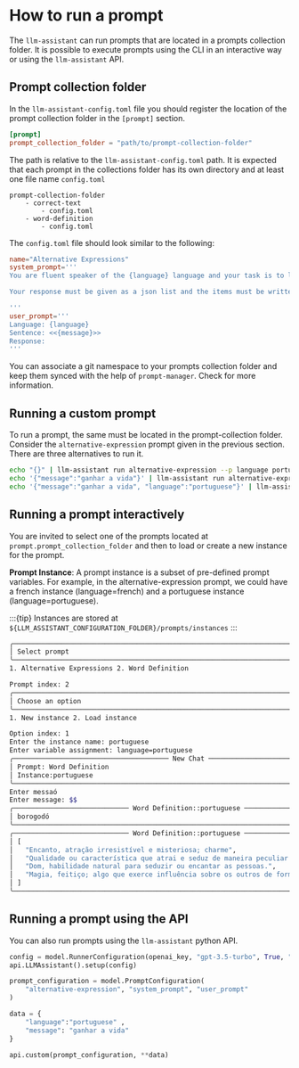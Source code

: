 # How to run a prompt

The `llm-assistant` can run prompts that are located in a prompts collection
folder. It is possible to execute prompts using the CLI in an interactive
way or using the `llm-assistant` API.

## Prompt collection folder

In the `llm-assistant-config.toml` file you should register the location of
the prompt collection folder in the `[prompt]` section.

```toml
[prompt]
prompt_collection_folder = "path/to/prompt-collection-folder"
```

The path is relative to the `llm-assistant-config.toml` path. It is expected
that each prompt in the collections folder has its own directory and at least
one file name `config.toml`

```
prompt-collection-folder
    - correct-text
        - config.toml
    - word-definition
        - config.toml
```

The `config.toml` file should look similar to the following:

```toml
name="Alternative Expressions"
system_prompt='''
You are fluent speaker of the {language} language and your task is to list at most five expressions that encodes the meaning of a sentence or a word enclosed by double angle brackets.

Your response must be given as a json list and the items must be written in {language}.

'''
user_prompt='''
Language: {language}
Sentence: <<{message}>>
Response:
'''
```
You can associate a git namespace to your prompts collection folder and keep them synced with the
help of `prompt-manager`. Check [](sync-and-push-prompts.md) for more information.

## Running a custom prompt

To run a prompt, the same must be located in the prompt-collection folder. Consider the
`alternative-expression` prompt given in the previous section. There are three alternatives
to run it.

```bash
echo "{}" | llm-assistant run alternative-expression --p language portuguese --p message "ganhar a vida"
echo '{"message":"ganhar a vida"}' | llm-assistant run alternative-expression --p language portuguese
echo '{"message":"ganhar a vida", "language":"portuguese"}' | llm-assistant run alternative-expression
```

## Running a prompt interactively

You are invited to select one of the prompts located at `prompt.prompt_collection_folder` and then to load or
create a new instance for the prompt.

**Prompt Instance**: A prompt instance is a subset of pre-defined prompt variables. For example, in the alternative-expression
prompt, we could have a french instance (language=french) and a portuguese instance (language=portuguese).


:::{tip}
Instances are stored at `${LLM_ASSISTANT_CONFIGURATION_FOLDER}/prompts/instances`
:::

```bash
╭────────────────────────────────────────────────────────────────────────────────────────╮
│ Select prompt                                                                          │
╰────────────────────────────────────────────────────────────────────────────────────────╯
1. Alternative Expressions 2. Word Definition

Prompt index: 2
╭────────────────────────────────────────────────────────────────────────────────────────╮
│ Choose an option                                                                       │
╰────────────────────────────────────────────────────────────────────────────────────────╯
1. New instance 2. Load instance

Option index: 1
Enter the instance name: portuguese
Enter variable assignment: language=portuguese
╭─────────────────────────────────────── New Chat ───────────────────────────────────────╮
│ Prompt: Word Definition                                                                │
│ Instance:portuguese                                                                    │
╰────────────────────────────────────────────────────────────────────────────────────────╯
Enter messaó
Enter message: $$
╭───────────────────────────── Word Definition::portuguese ─────────────────────────────╮
│ borogodó                                                                              │
╰───────────────────────────────────────────────────────────────────────────────────────╯
╭───────────────────────────── Word Definition::portuguese ─────────────────────────────╮
│ [                                                                                     │
│   "Encanto, atração irresistível e misteriosa; charme",                               │
│   "Qualidade ou característica que atrai e seduz de maneira peculiar ou especial.",   │
│   "Dom, habilidade natural para seduzir ou encantar as pessoas.",                     │
│   "Magia, feitiço; algo que exerce influência sobre os outros de forma inexplicável." │
│ ]                                                                                     │
╰───────────────────────────────────────────────────────────────────────────────────────╯
```


## Running a prompt using the API

You can also run prompts using the `llm-assistant` python API.

```python
config = model.RunnerConfiguration(openai_key, "gpt-3.5-turbo", True, "path-to-cache-file")
api.LLMAssistant().setup(config)

prompt_configuration = model.PromptConfiguration(
    "alternative-expression", "system_prompt", "user_prompt"
)

data = {
    "language":"portuguese" ,
    "message": "ganhar a vida"
}

api.custom(prompt_configuration, **data)
```
